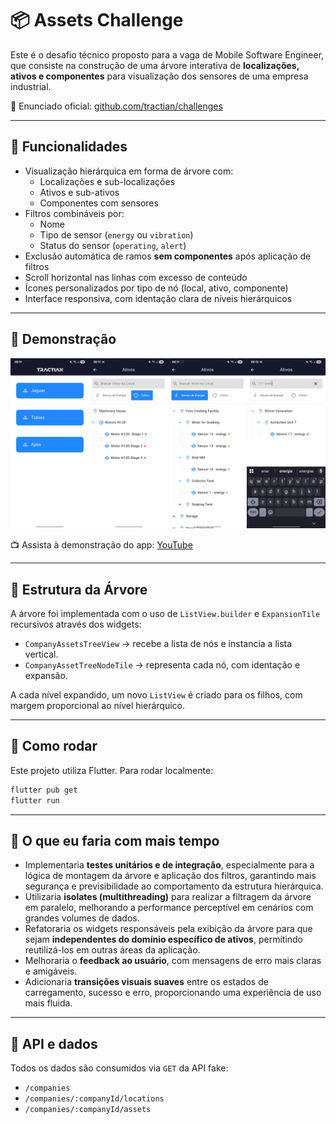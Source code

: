 # 📦 Assets Challenge

Este é o desafio técnico proposto para a vaga de Mobile Software Engineer, que consiste na construção de uma árvore interativa de **localizações, ativos e componentes** para visualização dos sensores de uma empresa industrial.

📄 Enunciado oficial: [github.com/tractian/challenges](https://github.com/tractian/challenges/tree/main/mobile#readme)

---

## 🧩 Funcionalidades

- Visualização hierárquica em forma de árvore com:
  - Localizações e sub-localizações
  - Ativos e sub-ativos
  - Componentes com sensores
- Filtros combináveis por:
  - Nome
  - Tipo de sensor (`energy` ou `vibration`)
  - Status do sensor (`operating`, `alert`)
- Exclusão automática de ramos **sem componentes** após aplicação de filtros
- Scroll horizontal nas linhas com excesso de conteúdo
- Ícones personalizados por tipo de nó (local, ativo, componente)
- Interface responsiva, com identação clara de níveis hierárquicos

---

## 📱 Demonstração

![](https://github.com/JunioJsv/juniojsv-bucket/blob/main/assets_challenge.jpg?raw=true)

📺 Assista à demonstração do app: [YouTube](https://youtu.be/xgFU9Uzm7LI)

---

## 📁 Estrutura da Árvore

A árvore foi implementada com o uso de `ListView.builder` e `ExpansionTile` recursivos através dos widgets:

- `CompanyAssetsTreeView` → recebe a lista de nós e instancia a lista vertical.
- `CompanyAssetTreeNodeTile` → representa cada nó, com identação e expansão.
  
A cada nível expandido, um novo `ListView` é criado para os filhos, com margem proporcional ao nível hierárquico.

---

## 🚀 Como rodar

Este projeto utiliza Flutter. Para rodar localmente:

```bash
flutter pub get
flutter run
```

---

## 🔎 O que eu faria com mais tempo

- Implementaria **testes unitários e de integração**, especialmente para a lógica de montagem da árvore e aplicação dos filtros, garantindo mais segurança e previsibilidade ao comportamento da estrutura hierárquica.
- Utilizaria **isolates (multithreading)** para realizar a filtragem da árvore em paralelo, melhorando a performance perceptível em cenários com grandes volumes de dados.
- Refatoraria os widgets responsáveis pela exibição da árvore para que sejam **independentes do domínio específico de ativos**, permitindo reutilizá-los em outras áreas da aplicação.
- Melhoraria o **feedback ao usuário**, com mensagens de erro mais claras e amigáveis.
- Adicionaria **transições visuais suaves** entre os estados de carregamento, sucesso e erro, proporcionando uma experiência de uso mais fluida.

---

## 🔗 API e dados

Todos os dados são consumidos via `GET` da API fake:

* `/companies`
* `/companies/:companyId/locations`
* `/companies/:companyId/assets`

